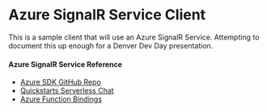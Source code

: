 # Azure SignalR Service Client
This is a sample client that will use an Azure SignalR Service. Attempting to document this up enough for a Denver Dev Day presentation.

#### Azure SignalR Service Reference
* [Azure SDK GitHub Repo](https://github.com/Azure/azure-signalr)
* [Quickstarts Serverless Chat](https://github.com/Azure-Samples/signalr-service-quickstart-serverless-chat)
* [Azure Function Bindings](https://github.com/Azure/azure-functions-signalrservice-extension)
